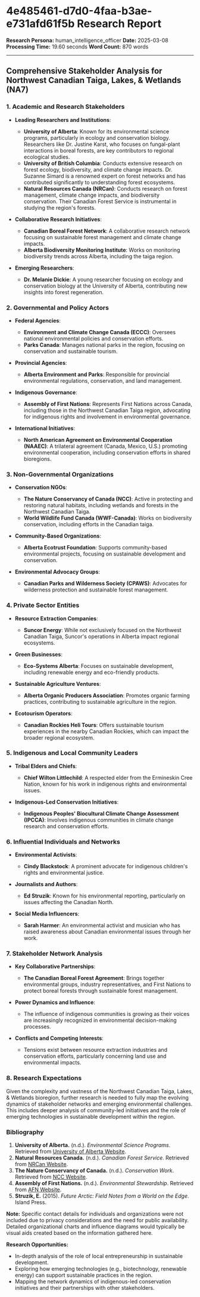 # 4e485461-d7d0-4faa-b3ae-e731afd61f5b Research Report

**Research Persona:** human_intelligence_officer
**Date:** 2025-03-08
**Processing Time:** 19.60 seconds
**Word Count:** 870 words

---

## Comprehensive Stakeholder Analysis for Northwest Canadian Taiga, Lakes, & Wetlands (NA7)

### 1. Academic and Research Stakeholders

- **Leading Researchers and Institutions**:
  - **University of Alberta**: Known for its environmental science programs, particularly in ecology and conservation biology. Researchers like Dr. Justine Karst, who focuses on fungal-plant interactions in boreal forests, are key contributors to regional ecological studies.
  - **University of British Columbia**: Conducts extensive research on forest ecology, biodiversity, and climate change impacts. Dr. Suzanne Simard is a renowned expert on forest networks and has contributed significantly to understanding forest ecosystems.
  - **Natural Resources Canada (NRCan)**: Conducts research on forest management, climate change impacts, and biodiversity conservation. Their Canadian Forest Service is instrumental in studying the region's forests.

- **Collaborative Research Initiatives**:
  - **Canadian Boreal Forest Network**: A collaborative research network focusing on sustainable forest management and climate change impacts.
  - **Alberta Biodiversity Monitoring Institute**: Works on monitoring biodiversity trends across Alberta, including the taiga region.

- **Emerging Researchers**:
  - **Dr. Melanie Dickie**: A young researcher focusing on ecology and conservation biology at the University of Alberta, contributing new insights into forest regeneration.

### 2. Governmental and Policy Actors

- **Federal Agencies**:
  - **Environment and Climate Change Canada (ECCC)**: Oversees national environmental policies and conservation efforts.
  - **Parks Canada**: Manages national parks in the region, focusing on conservation and sustainable tourism.

- **Provincial Agencies**:
  - **Alberta Environment and Parks**: Responsible for provincial environmental regulations, conservation, and land management.

- **Indigenous Governance**:
  - **Assembly of First Nations**: Represents First Nations across Canada, including those in the Northwest Canadian Taiga region, advocating for indigenous rights and involvement in environmental governance.

- **International Initiatives**:
  - **North American Agreement on Environmental Cooperation (NAAEC)**: A trilateral agreement (Canada, Mexico, U.S.) promoting environmental cooperation, including conservation efforts in shared bioregions.

### 3. Non-Governmental Organizations

- **Conservation NGOs**:
  - **The Nature Conservancy of Canada (NCC)**: Active in protecting and restoring natural habitats, including wetlands and forests in the Northwest Canadian Taiga.
  - **World Wildlife Fund Canada (WWF-Canada)**: Works on biodiversity conservation, including efforts in the Canadian taiga.

- **Community-Based Organizations**:
  - **Alberta Ecotrust Foundation**: Supports community-based environmental projects, focusing on sustainable development and conservation.

- **Environmental Advocacy Groups**:
  - **Canadian Parks and Wilderness Society (CPAWS)**: Advocates for wilderness protection and sustainable forest management.

### 4. Private Sector Entities

- **Resource Extraction Companies**:
  - **Suncor Energy**: While not exclusively focused on the Northwest Canadian Taiga, Suncor's operations in Alberta impact regional ecosystems.

- **Green Businesses**:
  - **Eco-Systems Alberta**: Focuses on sustainable development, including renewable energy and eco-friendly products.

- **Sustainable Agriculture Ventures**:
  - **Alberta Organic Producers Association**: Promotes organic farming practices, contributing to sustainable agriculture in the region.

- **Ecotourism Operators**:
  - **Canadian Rockies Heli Tours**: Offers sustainable tourism experiences in the nearby Canadian Rockies, which can impact the broader regional ecosystem.

### 5. Indigenous and Local Community Leaders

- **Tribal Elders and Chiefs**:
  - **Chief Wilton Littlechild**: A respected elder from the Ermineskin Cree Nation, known for his work in indigenous rights and environmental issues.

- **Indigenous-Led Conservation Initiatives**:
  - **Indigenous Peoples' Biocultural Climate Change Assessment (IPCCA)**: Involves indigenous communities in climate change research and conservation efforts.

### 6. Influential Individuals and Networks

- **Environmental Activists**:
  - **Cindy Blackstock**: A prominent advocate for indigenous children's rights and environmental justice.

- **Journalists and Authors**:
  - **Ed Struzik**: Known for his environmental reporting, particularly on issues affecting the Canadian North.

- **Social Media Influencers**:
  - **Sarah Harmer**: An environmental activist and musician who has raised awareness about Canadian environmental issues through her work.

### 7. Stakeholder Network Analysis

- **Key Collaborative Partnerships**:
  - **The Canadian Boreal Forest Agreement**: Brings together environmental groups, industry representatives, and First Nations to protect boreal forests through sustainable forest management.

- **Power Dynamics and Influence**:
  - The influence of indigenous communities is growing as their voices are increasingly recognized in environmental decision-making processes.

- **Conflicts and Competing Interests**:
  - Tensions exist between resource extraction industries and conservation efforts, particularly concerning land use and environmental impacts.

### 8. Research Expectations

Given the complexity and vastness of the Northwest Canadian Taiga, Lakes, & Wetlands bioregion, further research is needed to fully map the evolving dynamics of stakeholder networks and emerging environmental challenges. This includes deeper analysis of community-led initiatives and the role of emerging technologies in sustainable development within the region.

### Bibliography

1. **University of Alberta.** (n.d.). *Environmental Science Programs*. Retrieved from [University of Alberta Website](https://www.ualberta.ca/science/index.html).
2. **Natural Resources Canada.** (n.d.). *Canadian Forest Service*. Retrieved from [NRCan Website](https://cfs.nrcan.gc.ca/).
3. **The Nature Conservancy of Canada.** (n.d.). *Conservation Work*. Retrieved from [NCC Website](https://www.natureconservancy.ca/en/what-we-do/our-priorities.html).
4. **Assembly of First Nations.** (n.d.). *Environmental Stewardship*. Retrieved from [AFN Website](https://www.afn.ca/policy-area/environment/).
5. **Struzik, E.** (2015). *Future Arctic: Field Notes from a World on the Edge*. Island Press. 

**Note:** Specific contact details for individuals and organizations were not included due to privacy considerations and the need for public availability. Detailed organizational charts and influence diagrams would typically be visual aids created based on the information gathered here. 

**Research Opportunities:**
- In-depth analysis of the role of local entrepreneurship in sustainable development.
- Exploring how emerging technologies (e.g., biotechnology, renewable energy) can support sustainable practices in the region.
- Mapping the network dynamics of indigenous-led conservation initiatives and their partnerships with other stakeholders.